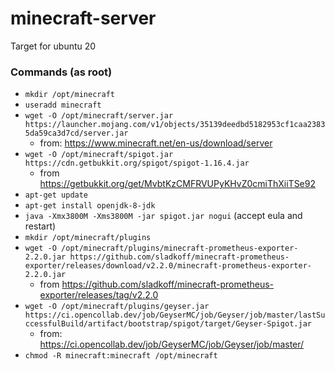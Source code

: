 # minecraft-server

Target for ubuntu 20

### Commands (as root)
- `mkdir /opt/minecraft`
- `useradd minecraft`
- `wget -O /opt/minecraft/server.jar https://launcher.mojang.com/v1/objects/35139deedbd5182953cf1caa23835da59ca3d7cd/server.jar` 
  - from: https://www.minecraft.net/en-us/download/server
- `wget -O /opt/minecraft/spigot.jar https://cdn.getbukkit.org/spigot/spigot-1.16.4.jar` 
  - from https://getbukkit.org/get/MvbtKzCMFRVUPyKHvZ0cmiThXiiTSe92
- `apt-get update`
- `apt-get install openjdk-8-jdk`
- `java -Xmx3800M -Xms3800M -jar spigot.jar nogui` (accept eula and restart)
- `mkdir /opt/minecraft/plugins`
- `wget -O /opt/minecraft/plugins/minecraft-prometheus-exporter-2.2.0.jar https://github.com/sladkoff/minecraft-prometheus-exporter/releases/download/v2.2.0/minecraft-prometheus-exporter-2.2.0.jar`
  - from https://github.com/sladkoff/minecraft-prometheus-exporter/releases/tag/v2.2.0
- `wget -O /opt/minecraft/plugins/geyser.jar https://ci.opencollab.dev/job/GeyserMC/job/Geyser/job/master/lastSuccessfulBuild/artifact/bootstrap/spigot/target/Geyser-Spigot.jar`
  - from: https://ci.opencollab.dev/job/GeyserMC/job/Geyser/job/master/
- `chmod -R minecraft:minecraft /opt/minecraft`

